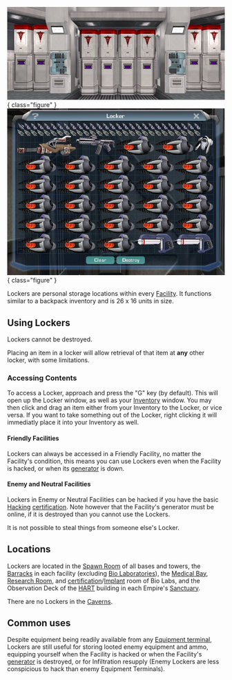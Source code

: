 ![Medical Bay](../images/Lockers_biolab.jpg){ class="figure" }
![s](../images/Locker-Contents.jpg){ class="figure" }

Lockers are personal storage locations within every
[Facility](../locations/Facilities.md). It functions similar to a backpack
inventory and is 26 x 16 units in size.

## Using Lockers

Lockers cannot be destroyed.

Placing an item in a locker will allow retrieval of that item at **any** other
locker, with some limitations.

### Accessing Contents

To access a Locker, approach and press the "G" key (by default). This will open
up the Locker window, as well as your [Inventory](../terminology/Inventory.md)
window. You may then click and drag an item either from your Inventory to the
Locker, or vice versa. If you want to take something out of the Locker, right
clicking it will immediatly place it into your Inventory as well.

#### Friendly Facilities

Lockers can always be accessed in a Friendly Facility, no matter the Facility's
condition, this means you can use Lockers even when the Facility is hacked, or
when its [generator](Generator.md) is down.

#### Enemy and Neutral Facilities

Lockers in Enemy or Neutral Facilities can be hacked if you have the basic
[Hacking](<../certifications/Hacking_(Certification).md>)
[certification](../certifications/Certification.md). Note however that the
Facility's generator must be online, if it is destroyed than you cannot use the
Lockers.

It is not possible to steal things from someone else's Locker.

## Locations

Lockers are located in the [Spawn Room](../locations/Spawn_Room.md) of all bases
and towers, the [Barracks](../locations/Barracks.md) in each facility (excluding
[Bio Laboratories](../locations/Bio_Laboratory.md)), the
[Medical Bay](../locations/Medical_Bay.md),
[Research Room](../locations/Research_Room.md), and
[certification](../certifications/Certification.md)/[Implant](../implants/Implants.md)
room of Bio Labs, and the Observation Deck of the [HART](../terminology/HART.md)
building in each Empire's [Sanctuary](../locations/Sanctuary.md).

There are no Lockers in the [Caverns](../locations/Caverns.md).

## Common uses

Despite equipment being readily available from any
[Equipment terminal](Equipment_Terminal.md), Lockers are still useful for
storing looted enemy equipment and ammo, equipping yourself when the Facility is
hacked or when the Facility's [generator](Generator.md) is destroyed, or for
Infiltration resupply (Enemy Lockers are less conspicious to hack than enemy
Equipment Terminals).
